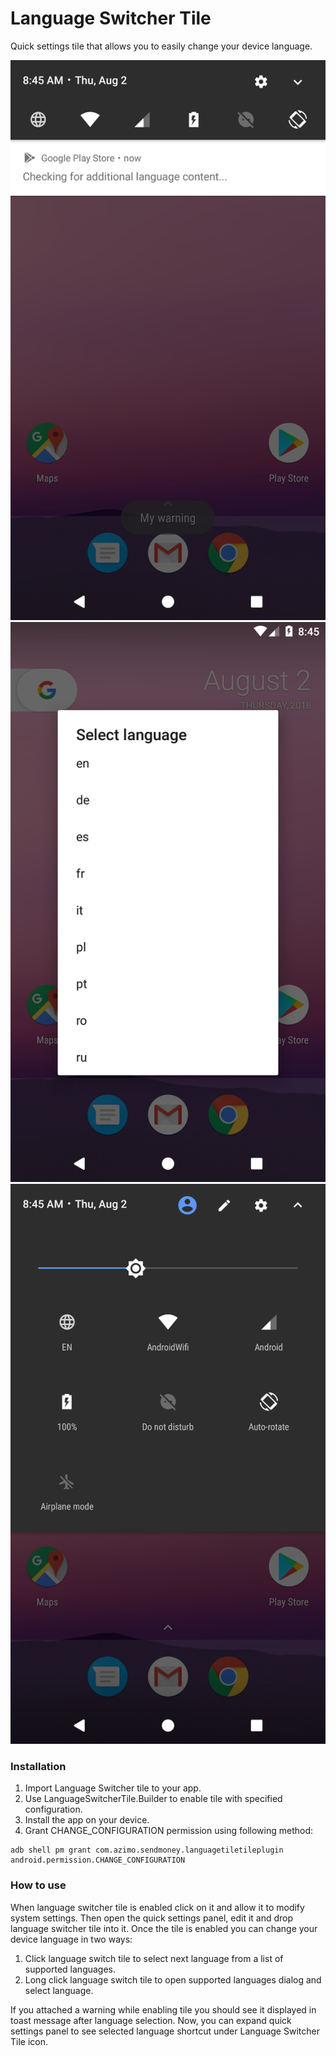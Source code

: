 # Language Switcher Tile
Quick settings tile that allows you to easily change your device language.

<img src="screenshots/tile_clicked.png">
<img src="screenshots/tile_long_clicked.png">
<img src="screenshots/quick_settings_panel_expanded.png">

### Installation

1. Import Language Switcher tile to your app.
2. Use LanguageSwitcherTile.Builder to enable tile with specified configuration. 
3. Install the app on your device.
4. Grant CHANGE_CONFIGURATION permission using following method:

```
adb shell pm grant com.azimo.sendmoney.languagetiletileplugin android.permission.CHANGE_CONFIGURATION
```

### How to use
When language switcher tile is enabled click on it and allow it to modify system settings. Then open the quick settings panel, edit it and drop language switcher tile into it. Once the tile is enabled you can change your device language in two ways:

1. Click language switch tile to select next language from a list of supported languages.
2. Long click language switch tile to open supported languages dialog and select language.

If you attached a warning while enabling tile you should see it displayed in toast message after language selection. Now, you can expand quick settings panel to see selected language shortcut under Language Switcher Tile icon.